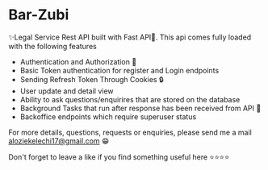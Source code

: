 # Bar-Zubi

:sparkles:Legal Service Rest API built with Fast API:rocket:. This api comes fully loaded with the following features
- Authentication and Authorization :closed_lock_with_key:
- Basic Token authentication for register and Login endpoints
- Sending Refresh Token Through Cookies :lock:
- User update and detail view
- Ability to ask questions/enquirires that are stored on the database
- Background Tasks that run after response has been received from API :nail_care:
- Backoffice endpoints which require superuser status


For more details, questions, requests or enquiries, please send me a mail aloziekelechi17@gmail.com :grin:

Don't forget to leave a like if you find something useful here :star::star::star::star:
